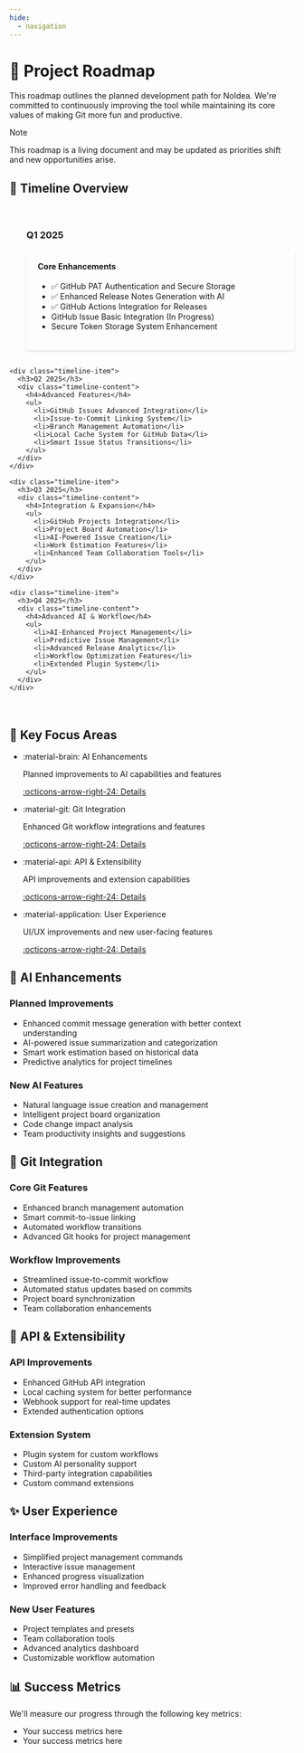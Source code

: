 ```yaml
---
hide:
  - navigation
---
```


<div class="content-section">
  <h1>🚀 Project Roadmap</h1>

  <p>This roadmap outlines the planned development path for NoIdea. We're committed to continuously improving the tool while maintaining its core values of making Git more fun and productive.</p>

  <div class="admonition note">
    <p class="admonition-title">Note</p>
    <p>This roadmap is a living document and may be updated as priorities shift and new opportunities arise.</p>
  </div>
</div>

<div class="content-section">
  <h2>📅 Timeline Overview</h2>

  <div class="timeline">
    <div class="timeline-item">
      <h3>Q1 2025</h3>
      <div class="timeline-content">
        <h4>Core Enhancements</h4>
        <ul>
          <li>✅ GitHub PAT Authentication and Secure Storage</li>
          <li>✅ Enhanced Release Notes Generation with AI</li>
          <li>✅ GitHub Actions Integration for Releases</li>
          <li>GitHub Issue Basic Integration (In Progress)</li>
          <li>Secure Token Storage System Enhancement</li>
        </ul>
      </div>
    </div>

    <div class="timeline-item">
      <h3>Q2 2025</h3>
      <div class="timeline-content">
        <h4>Advanced Features</h4>
        <ul>
          <li>GitHub Issues Advanced Integration</li>
          <li>Issue-to-Commit Linking System</li>
          <li>Branch Management Automation</li>
          <li>Local Cache System for GitHub Data</li>
          <li>Smart Issue Status Transitions</li>
        </ul>
      </div>
    </div>

    <div class="timeline-item">
      <h3>Q3 2025</h3>
      <div class="timeline-content">
        <h4>Integration & Expansion</h4>
        <ul>
          <li>GitHub Projects Integration</li>
          <li>Project Board Automation</li>
          <li>AI-Powered Issue Creation</li>
          <li>Work Estimation Features</li>
          <li>Enhanced Team Collaboration Tools</li>
        </ul>
      </div>
    </div>

    <div class="timeline-item">
      <h3>Q4 2025</h3>
      <div class="timeline-content">
        <h4>Advanced AI & Workflow</h4>
        <ul>
          <li>AI-Enhanced Project Management</li>
          <li>Predictive Issue Management</li>
          <li>Advanced Release Analytics</li>
          <li>Workflow Optimization Features</li>
          <li>Extended Plugin System</li>
        </ul>
      </div>
    </div>
  </div>
</div>

<div class="content-section">
  <h2>🎯 Key Focus Areas</h2>

  <div class="grid cards" markdown>

- :material-brain: AI Enhancements
    
    Planned improvements to AI capabilities and features
    
    [:octicons-arrow-right-24: Details](#ai-enhancements)

- :material-git: Git Integration
    
    Enhanced Git workflow integrations and features
    
    [:octicons-arrow-right-24: Details](#git-integration)

- :material-api: API & Extensibility
    
    API improvements and extension capabilities
    
    [:octicons-arrow-right-24: Details](#api-extensibility)

- :material-application: User Experience
    
    UI/UX improvements and new user-facing features
    
    [:octicons-arrow-right-24: Details](#user-experience)

  </div>
</div>

<div class="content-section">
  <h2 id="ai-enhancements">🤖 AI Enhancements</h2>

  <h3>Planned Improvements</h3>
  <ul>
    <li>Enhanced commit message generation with better context understanding</li>
    <li>AI-powered issue summarization and categorization</li>
    <li>Smart work estimation based on historical data</li>
    <li>Predictive analytics for project timelines</li>
  </ul>

  <h3>New AI Features</h3>
  <ul>
    <li>Natural language issue creation and management</li>
    <li>Intelligent project board organization</li>
    <li>Code change impact analysis</li>
    <li>Team productivity insights and suggestions</li>
  </ul>
</div>

<div class="content-section">
  <h2 id="git-integration">🔗 Git Integration</h2>

  <h3>Core Git Features</h3>
  <ul>
    <li>Enhanced branch management automation</li>
    <li>Smart commit-to-issue linking</li>
    <li>Automated workflow transitions</li>
    <li>Advanced Git hooks for project management</li>
  </ul>

  <h3>Workflow Improvements</h3>
  <ul>
    <li>Streamlined issue-to-commit workflow</li>
    <li>Automated status updates based on commits</li>
    <li>Project board synchronization</li>
    <li>Team collaboration enhancements</li>
  </ul>
</div>

<div class="content-section">
  <h2 id="api-extensibility">🔌 API & Extensibility</h2>

  <h3>API Improvements</h3>
  <ul>
    <li>Enhanced GitHub API integration</li>
    <li>Local caching system for better performance</li>
    <li>Webhook support for real-time updates</li>
    <li>Extended authentication options</li>
  </ul>

  <h3>Extension System</h3>
  <ul>
    <li>Plugin system for custom workflows</li>
    <li>Custom AI personality support</li>
    <li>Third-party integration capabilities</li>
    <li>Custom command extensions</li>
  </ul>
</div>

<div class="content-section">
  <h2 id="user-experience">✨ User Experience</h2>

  <h3>Interface Improvements</h3>
  <ul>
    <li>Simplified project management commands</li>
    <li>Interactive issue management</li>
    <li>Enhanced progress visualization</li>
    <li>Improved error handling and feedback</li>
  </ul>

  <h3>New User Features</h3>
  <ul>
    <li>Project templates and presets</li>
    <li>Team collaboration tools</li>
    <li>Advanced analytics dashboard</li>
    <li>Customizable workflow automation</li>
  </ul>
</div>

<div class="content-section">
  <h2>📊 Success Metrics</h2>

  <p>We'll measure our progress through the following key metrics:</p>

  <ul>
    <li>Your success metrics here</li>
    <li>Your success metrics here</li>
  </ul>
</div>

<style>
.timeline {
  position: relative;
  padding: 20px 0;
}

.timeline-item {
  position: relative;
  padding-left: 30px;
  margin-bottom: 30px;
}

.timeline-item::before {
  content: '';
  position: absolute;
  left: 0;
  top: 0;
  width: 2px;
  height: 100%;
  background: var(--md-primary-fg-color);
}

.timeline-item::after {
  content: '';
  position: absolute;
  left: -6px;
  top: 0;
  width: 14px;
  height: 14px;
  border-radius: 50%;
  background: var(--md-primary-fg-color);
}

.timeline-content {
  background: var(--md-default-bg-color);
  padding: 20px;
  border-radius: 4px;
  box-shadow: 0 2px 4px rgba(0,0,0,0.1);
}

.timeline-content h4 {
  margin-top: 0;
  color: var(--md-primary-fg-color);
}
</style>
